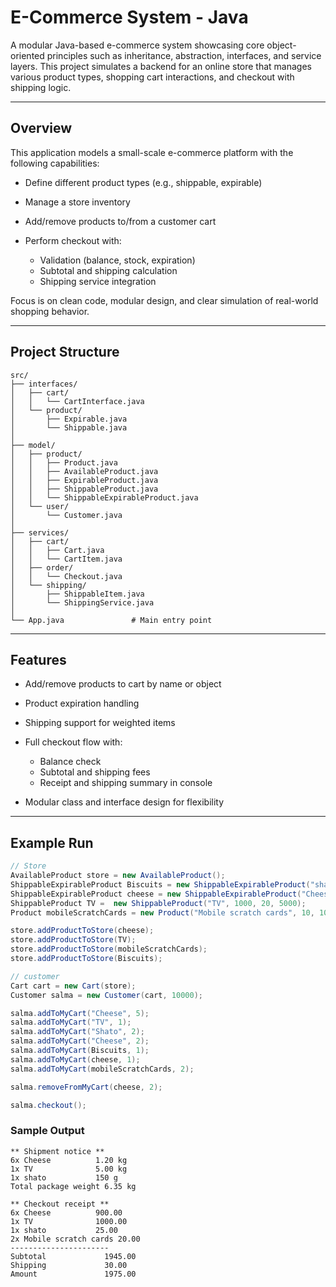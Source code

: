 # E-Commerce System - Java

A modular Java-based e-commerce system showcasing core object-oriented principles such as inheritance, abstraction, interfaces, and service layers. This project simulates a backend for an online store that manages various product types, shopping cart interactions, and checkout with shipping logic.

---

## Overview

This application models a small-scale e-commerce platform with the following capabilities:

- Define different product types (e.g., shippable, expirable)
- Manage a store inventory
- Add/remove products to/from a customer cart
- Perform checkout with:

  - Validation (balance, stock, expiration)
  - Subtotal and shipping calculation
  - Shipping service integration

Focus is on clean code, modular design, and clear simulation of real-world shopping behavior.

---

## Project Structure

```
src/
├── interfaces/
│   ├── cart/
│   │   └── CartInterface.java
│   └── product/
│       ├── Expirable.java
│       └── Shippable.java
│
├── model/
│   ├── product/
│   │   ├── Product.java
│   │   ├── AvailableProduct.java
│   │   ├── ExpirableProduct.java
│   │   ├── ShippableProduct.java
│   │   └── ShippableExpirableProduct.java
│   └── user/
│       └── Customer.java
│
├── services/
│   ├── cart/
│   │   ├── Cart.java
│   │   └── CartItem.java
│   ├── order/
│   │   └── Checkout.java
│   └── shipping/
│       ├── ShippableItem.java
│       └── ShippingService.java
│
└── App.java               # Main entry point
```

---

## Features

- Add/remove products to cart by name or object
- Product expiration handling
- Shipping support for weighted items
- Full checkout flow with:

  - Balance check
  - Subtotal and shipping fees
  - Receipt and shipping summary in console

- Modular class and interface design for flexibility

---

## Example Run

```java
// Store
AvailableProduct store = new AvailableProduct();
ShippableExpirableProduct Biscuits = new ShippableExpirableProduct("shato", 25, 1, 150, LocalDate.of(2026, 2, 1));
ShippableExpirableProduct cheese = new ShippableExpirableProduct("Cheese", 150, 100, 200, LocalDate.of(2027, 10, 1));
ShippableProduct TV =  new ShippableProduct("TV", 1000, 20, 5000);
Product mobileScratchCards = new Product("Mobile scratch cards", 10, 100);

store.addProductToStore(cheese);
store.addProductToStore(TV);
store.addProductToStore(mobileScratchCards);
store.addProductToStore(Biscuits);

// customer
Cart cart = new Cart(store);
Customer salma = new Customer(cart, 10000);

salma.addToMyCart("Cheese", 5);
salma.addToMyCart("TV", 1);
salma.addToMyCart("Shato", 2);
salma.addToMyCart("Cheese", 2);
salma.addToMyCart(Biscuits, 1);
salma.addToMyCart(cheese, 1);
salma.addToMyCart(mobileScratchCards, 2);

salma.removeFromMyCart(cheese, 2);

salma.checkout();
```

### Sample Output

```
** Shipment notice **
6x Cheese          1.20 kg
1x TV              5.00 kg
1x shato           150 g
Total package weight 6.35 kg

** Checkout receipt **
6x Cheese          900.00
1x TV              1000.00
1x shato           25.00
2x Mobile scratch cards 20.00
----------------------
Subtotal             1945.00
Shipping             30.00
Amount               1975.00
```
